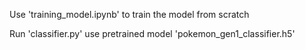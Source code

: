Use 'training_model.ipynb' to train the model from scratch

Run 'classifier.py' use pretrained model 'pokemon_gen1_classifier.h5'
